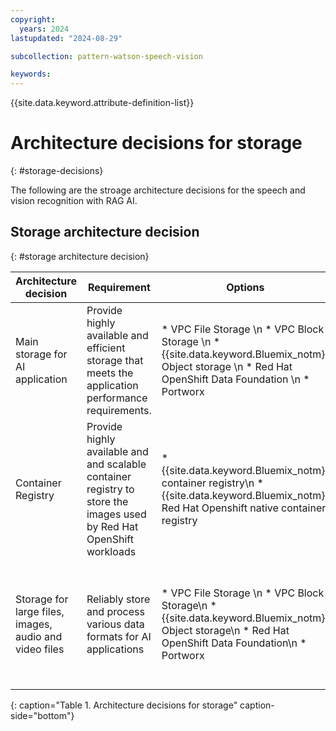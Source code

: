 ```yaml
---
copyright:
  years: 2024
lastupdated: "2024-08-29"

subcollection: pattern-watson-speech-vision

keywords:
---
```

{{site.data.keyword.attribute-definition-list}}

# Architecture decisions for storage
{: #storage-decisions}

The following are the stroage architecture decisions for the speech and vision recognition with RAG AI.

## Storage architecture decision
{: #storage architecture decision}

| Architecture decision                                                           | Requirement                                                                                         | Options                                                                                                                  | Decision                 | Rationale                                                                                                                                                                                                                                                                                                                  |
| ------------------------------------------------------------------------------- | --------------------------------------------------------------------------------------------------- | ------------------------------------------------------------------------------------------------------------------------ | ------------------------ | -------------------------------------------------------------------------------------------------------------------------------------------------------------------------------------------------------------------------------------------------------------------------------------------------------------------------- |
| Main storage for AI application                                                 | Provide highly available and efficient storage that meets the application performance requirements. | * VPC File Storage \n * VPC Block Storage \n * {{site.data.keyword.Bluemix_notm}} Object storage \n * Red Hat OpenShift Data Foundation \n * Portworx | VPC Block Storage        | VPC Block Storage provides high throughput and low-latency access to ensure real-time processing. It integrates easily with AI and machine learning (ML) frameworks.                                                                                                                                 |
| Container Registry                                                | Provide highly available and and scalable container registry to store the images used by Red Hat OpenShift workloads | * {{site.data.keyword.Bluemix_notm}} container registry\n * {{site.data.keyword.Bluemix_notm}} Red Hat Openshift native container registry| {{site.data.keyword.Bluemix_notm}} container registry        | Highly available and scalable managed private container registry with advanced security and image vulnerability scanning. Native registry of {{site.data.keyword.Bluemix_notm}}.                                                                                                                          |
| Storage for large files, images, audio and video files                          | Reliably store and process various data formats for AI applications            | * VPC File Storage \n * VPC Block Storage\n * {{site.data.keyword.Bluemix_notm}} Object storage\n * Red Hat OpenShift Data Foundation\n * Portworx | {{site.data.keyword.Bluemix_notm}} Object Storage | {{site.data.keyword.Bluemix_notm}} Object storage is scalable, cost efficient, secure and easy to integrate. It stores data of any size or format as objects. {{site.data.keyword.Bluemix_notm}} Object storage can store large files, such as videos, images, and audio recordings, for processing, content delivery or archival purposes. |
{: caption="Table 1. Architecture decisions for storage" caption-side="bottom"}
